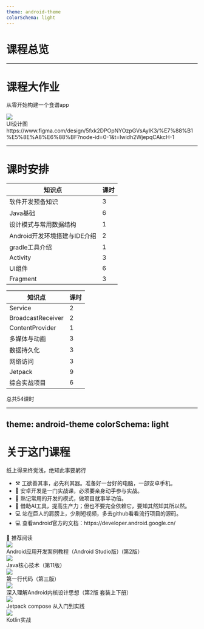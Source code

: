 ```yaml
---
theme: android-theme
colorSchema: light
---
```


# 课程总览

<div class="h-[90%]">
  <ZoomableImage src="/android-brief/android-course-overview.png" />
</div>

---

<style>
  .qrcode_container {
    display: flex;
    justify-content: center;
  }
</style>

# 课程大作业
从零开始构建一个食谱app

<div class="flex flex-row gap-2">
  <img src="/android-brief/android-final-project.png" class="flex flex-1 w-1/2" />
  <div class="flex flex-1 flex-col items-cetner justify-center w-1/2 gap-2">
    <div class="flex justify-center items-center text-gray-600">UI设计图</div>
    <div class="flex break-all text-center text-gray-600">https://www.figma.com/design/5fxk2DPOpNYOzpGVsAyIK3/%E7%88%B1%E5%8E%A8%E6%88%BF?node-id=0-1&t=Iwidh2WjepqCAkcH-1</div>
    <QRCode
      value="https://www.figma.com/design/5fxk2DPOpNYOzpGVsAyIK3/%E7%88%B1%E5%8E%A8%E6%88%BF?node-id=0-1&t=Iwidh2WjepqCAkcH-1"
      :width="180"
      :height="180"
      color=""
      image=""
    />
  </div>
</div>

---

<style>
.slidev-layout th {
  color: grey;
}

.slidev-layout td {
  padding-top: 0.3rem;
  padding-bottom: 0.3rem;
}
</style>

# 课时安排

<div class="flex flex-row items-start gap-2">

<div class="flex flex-1" v-click>

| 知识点 | 课时 |
|---|---|
| 软件开发预备知识 | 3 | 
| Java基础 | 6 | 
| 设计模式与常用数据结构 | 1 |
| Android开发环境搭建与IDE介绍 | 2 |
| gradle工具介绍 | 1 |
| Activity | 3 |
| UI组件 | 6 |
| Fragment | 3 |

</div>

<div class="flex flex-1" v-click>

| 知识点 | 课时 |
|---|---|
| Service | 2 |
| BroadcastReceiver | 2 |
| ContentProvider | 1 |
| 多媒体与动画 | 3 |
| 数据持久化 | 3 | 
| 网络访问 | 3 | 
| Jetpack | 9 |
| 综合实战项目 | 6 |

</div>

</div>

<div v-click class="mt-6 text-teal-700 flex">总共54课时</div>

---
theme: android-theme
colorSchema: light
---

# 关于这门课程

纸上得来终觉浅，绝知此事要躬行

<ul class="mb-5">
  <li v-click>⚒️ 工欲善其事，必先利其器。准备好一台好的电脑，一部安卓手机。</li>
  <li v-click>🤲 安卓开发是一门实战课，必须要亲身动手参与实战。</li>
  <li v-click>🧠 熟记常用的开发的模式，做项目就事半功倍。</li>
  <li v-click>🤖 借助AI工具，提高生产力；但也不要完全依赖它，要知其然知其所以然。</li>
  <li v-click>💻 站在巨人的肩膀上，少刷短视频，多去github看看流行项目的源码。</li>
  <li v-click>💻 查看android官方的文档：https://developer.android.google.cn/</li>
</ul>


<div v-click class="mb-2">📖 推荐阅读</div>

<div class="flex flex-row gap-2">
  <div class="flex flex-col justify-center items-center flex-1" v-click>
    <img src="/android-brief/android-book-dev-case.jpg" class="w-25 h-30 object-cover" />
    <div class="text-xs text-center">Android应用开发案例教程（Android Studio版）(第2版）</div>
  </div>
  <div class="flex flex-col justify-center items-center flex-1" v-click>
    <img src="/android-brief/android-book-java-core.jpg" class="w-25 h-30" />
    <div class="text-xs text-center">Java核心技术（第11版）</div>
  </div>
  <div class="flex flex-col justify-center items-center flex-1" v-click>
    <img src="/android-brief/android-book-first-line-of-code.jpg" class="w-25 h-30" />
    <div class="text-xs text-center">第一行代码（第三版）</div>
  </div>
  <div class="flex flex-col justify-center items-center flex-1" v-click>
    <img src="/android-brief/android-book-internal-deep.jpg" class="w-25 h-30" />
    <div class="text-xs text-center">深入理解Android内核设计思想（第2版 套装上下册）</div>
  </div>
  <div class="flex flex-col justify-center items-center flex-1" v-click>
    <img src="/android-brief/android-book-jetpack-compose.jpg" class="w-25 h-30" />
    <div class="text-xs text-center">Jetpack compose 从入门到实践</div>
  </div>
  <div class="flex flex-col justify-center items-center flex-1" v-click>
    <img src="/android-brief/android-book-kotlin-in-action.jpg" class="w-25 h-30" />
    <div class="text-xs text-center">Kotlin实战</div>
  </div>
</div>
